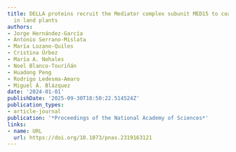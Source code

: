 ```yaml
---
title: DELLA proteins recruit the Mediator complex subunit MED15 to coactivate transcription
  in land plants
authors:
- Jorge Hernández‐García
- Antonio Serrano-Mislata
- María Lozano-Quiles
- Cristina Úrbez
- María A. Nohales
- Noel Blanco‐Touriñán
- Huadong Peng
- Rodrigo Ledesma‐Amaro
- Miguel Á. Blázquez
date: '2024-01-01'
publishDate: '2025-09-30T18:50:22.514524Z'
publication_types:
- article-journal
publication: '*Proceedings of the National Academy of Sciences*'
links:
- name: URL
  url: https://doi.org/10.1073/pnas.2319163121
---
```

